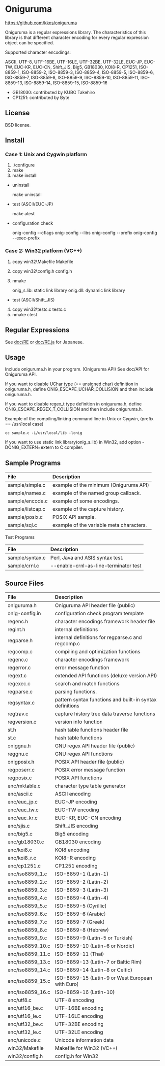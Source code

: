 Oniguruma
=========

https://github.com/kkos/oniguruma

Oniguruma is a regular expressions library.
The characteristics of this library is that different character encoding
for every regular expression object can be specified.

Supported character encodings:

  ASCII, UTF-8, UTF-16BE, UTF-16LE, UTF-32BE, UTF-32LE,
  EUC-JP, EUC-TW, EUC-KR, EUC-CN,
  Shift_JIS, Big5, GB18030, KOI8-R, CP1251,
  ISO-8859-1, ISO-8859-2, ISO-8859-3, ISO-8859-4, ISO-8859-5,
  ISO-8859-6, ISO-8859-7, ISO-8859-8, ISO-8859-9, ISO-8859-10,
  ISO-8859-11, ISO-8859-13, ISO-8859-14, ISO-8859-15, ISO-8859-16

* GB18030: contributed by KUBO Takehiro
* CP1251:  contributed by Byte


License
-------

  BSD license.


Install
-------

### Case 1: Unix and Cygwin platform

   1. ./configure
   2. make
   3. make install

   * uninstall

     make uninstall

   * test (ASCII/EUC-JP)

     make atest

   * configuration check

     onig-config --cflags
     onig-config --libs
     onig-config --prefix
     onig-config --exec-prefix



### Case 2: Win32 platform (VC++)

   1. copy win32\Makefile Makefile
   2. copy win32\config.h config.h
   3. nmake

      onig_s.lib:  static link library
      onig.dll:    dynamic link library

   * test (ASCII/Shift_JIS)

   4. copy win32\testc.c testc.c
   5. nmake ctest



Regular Expressions
-------------------

  See [doc/RE](doc/RE) or [doc/RE.ja](doc/RE.ja) for Japanese.


Usage
-----

  Include oniguruma.h in your program. (Oniguruma API)
  See doc/API for Oniguruma API.

  If you want to disable UChar type (== unsigned char) definition
  in oniguruma.h, define ONIG_ESCAPE_UCHAR_COLLISION and then 
  include oniguruma.h.

  If you want to disable regex_t type definition in oniguruma.h,
  define ONIG_ESCAPE_REGEX_T_COLLISION and then include oniguruma.h.

  Example of the compiling/linking command line in Unix or Cygwin,
  (prefix == /usr/local case)

    cc sample.c -L/usr/local/lib -lonig


  If you want to use static link library(onig_s.lib) in Win32,
  add option -DONIG_EXTERN=extern to C compiler.



Sample Programs
---------------

|File               |Description                              |
|:------------------|:----------------------------------------|
|sample/simple.c    |example of the minimum (Oniguruma API)   |
|sample/names.c     |example of the named group callback.     |
|sample/encode.c    |example of some encodings.               |
|sample/listcap.c   |example of the capture history.          |
|sample/posix.c     |POSIX API sample.                        |
|sample/sql.c       |example of the variable meta characters. |


Test Programs

|File               |Description                            |
|:------------------|:--------------------------------------|
|sample/syntax.c    |Perl, Java and ASIS syntax test.       |
|sample/crnl.c      |--enable-crnl-as-line-terminator test  |



Source Files
------------

|File               |Description                                             |
|:------------------|:-------------------------------------------------------|
|oniguruma.h        |Oniguruma API header file (public)                      |
|onig-config.in     |configuration check program template                    |
|regenc.h           |character encodings framework header file               |
|regint.h           |internal definitions                                    |
|regparse.h         |internal definitions for regparse.c and regcomp.c       |
|regcomp.c          |compiling and optimization functions                    |
|regenc.c           |character encodings framework                           |
|regerror.c         |error message function                                  |
|regext.c           |extended API functions (deluxe version API)             |
|regexec.c          |search and match functions                              |
|regparse.c         |parsing functions.                                      |
|regsyntax.c        |pattern syntax functions and built-in syntax definitions|
|regtrav.c          |capture history tree data traverse functions            |
|regversion.c       |version info function                                   |
|st.h               |hash table functions header file                        |
|st.c               |hash table functions                                    |
|oniggnu.h          |GNU regex API header file (public)                      |
|reggnu.c           |GNU regex API functions                                 |
|onigposix.h        |POSIX API header file (public)                          |
|regposerr.c        |POSIX error message function                            |
|regposix.c         |POSIX API functions                                     |
|enc/mktable.c      |character type table generator                          |
|enc/ascii.c        |ASCII encoding                                          |
|enc/euc_jp.c       |EUC-JP encoding                                         |
|enc/euc_tw.c       |EUC-TW encoding                                         |
|enc/euc_kr.c       |EUC-KR, EUC-CN encoding                                 |
|enc/sjis.c         |Shift_JIS encoding                                      |
|enc/big5.c         |Big5      encoding                                      |
|enc/gb18030.c      |GB18030   encoding                                      |
|enc/koi8.c         |KOI8      encoding                                      |
|enc/koi8_r.c       |KOI8-R    encoding                                      |
|enc/cp1251.c       |CP1251    encoding                                      |
|enc/iso8859_1.c    |ISO-8859-1 (Latin-1)                                    |
|enc/iso8859_2.c    |ISO-8859-2 (Latin-2)                                    |
|enc/iso8859_3.c    |ISO-8859-3 (Latin-3)                                    |
|enc/iso8859_4.c    |ISO-8859-4 (Latin-4)                                    |
|enc/iso8859_5.c    |ISO-8859-5 (Cyrillic)                                   |
|enc/iso8859_6.c    |ISO-8859-6 (Arabic)                                     |
|enc/iso8859_7.c    |ISO-8859-7 (Greek)                                      |
|enc/iso8859_8.c    |ISO-8859-8 (Hebrew)                                     |
|enc/iso8859_9.c    |ISO-8859-9 (Latin-5 or Turkish)                         |
|enc/iso8859_10.c   |ISO-8859-10 (Latin-6 or Nordic)                         |
|enc/iso8859_11.c   |ISO-8859-11 (Thai)                                      |
|enc/iso8859_13.c   |ISO-8859-13 (Latin-7 or Baltic Rim)                     |
|enc/iso8859_14.c   |ISO-8859-14 (Latin-8 or Celtic)                         |
|enc/iso8859_15.c   |ISO-8859-15 (Latin-9 or West European with Euro)        |
|enc/iso8859_16.c   |ISO-8859-16 (Latin-10)                                  |
|enc/utf8.c         |UTF-8    encoding                                       |
|enc/utf16_be.c     |UTF-16BE encoding                                       |
|enc/utf16_le.c     |UTF-16LE encoding                                       |
|enc/utf32_be.c     |UTF-32BE encoding                                       |
|enc/utf32_le.c     |UTF-32LE encoding                                       |
|enc/unicode.c      |Unicode information data                                |
|win32/Makefile     |Makefile for Win32 (VC++)                               |
|win32/config.h     |config.h for Win32                                      |

